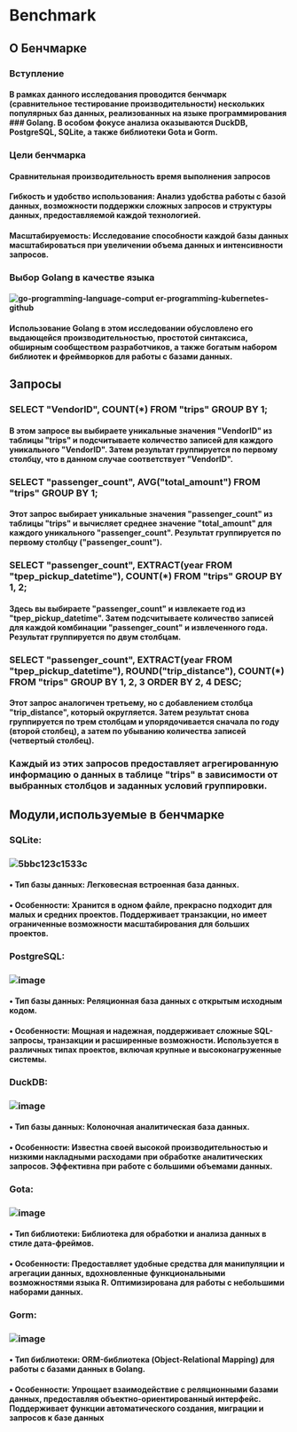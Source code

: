 # Benchmark
## О Бенчмарке
### Вступление
#### В рамках данного исследования проводится бенчмарк (сравнительное тестирование производительности) нескольких популярных баз данных, реализованных на языке программирования ### Golang. В особом фокусе анализа оказываются DuckDB, PostgreSQL, SQLite, а также библиотеки Gota и Gorm.
### Цели бенчмарка
#### Сравнительная производительность время выполнения запросов
#### Гибкость и удобство использования: Анализ удобства работы с базой данных, возможности поддержки сложных запросов и структуры данных, предоставляемой каждой технологией.
#### Масштабируемость: Исследование способности каждой базы данных масштабироваться при увеличении объема данных и интенсивности запросов.
### Выбор Golang в качестве языка
#### ![go-programming-language-comput er-programming-kubernetes-github ](https://github.com/OneDpsss/Benchmark/assets/108849165/789b5481-7efd-45e0-994e-6d3e1ef556a4)
#### Использование Golang в этом исследовании обусловлено его выдающейся производительностью, простотой синтаксиса, обширным сообществом разработчиков, а также богатым набором библиотек и фреймворков для работы с базами данных.
## Запросы
### SELECT "VendorID", COUNT(*) FROM "trips" GROUP BY 1;
#### В этом запросе вы выбираете уникальные значения "VendorID" из таблицы "trips" и подсчитываете количество записей для каждого уникального "VendorID". Затем результат группируется по первому столбцу, что в данном случае соответствует "VendorID".
### SELECT "passenger_count", AVG("total_amount") FROM "trips" GROUP BY 1;
#### Этот запрос выбирает уникальные значения "passenger_count" из таблицы "trips" и вычисляет среднее значение "total_amount" для каждого уникального "passenger_count". Результат группируется по первому столбцу ("passenger_count").
### SELECT "passenger_count", EXTRACT(year FROM "tpep_pickup_datetime"), COUNT(*) FROM "trips" GROUP BY 1, 2;
#### Здесь вы выбираете "passenger_count" и извлекаете год из "tpep_pickup_datetime". Затем подсчитываете количество записей для каждой комбинации "passenger_count" и извлеченного года. Результат группируется по двум столбцам.
### SELECT "passenger_count", EXTRACT(year FROM "tpep_pickup_datetime"), ROUND("trip_distance"), COUNT(*) FROM "trips" GROUP BY 1, 2, 3 ORDER BY 2, 4 DESC;
#### Этот запрос аналогичен третьему, но с добавлением столбца "trip_distance", который округляется. Затем результат снова группируется по трем столбцам и упорядочивается сначала по году (второй столбец), а затем по убыванию количества записей (четвертый столбец).
### Каждый из этих запросов предоставляет агрегированную информацию о данных в таблице "trips" в зависимости от выбранных столбцов и заданных условий группировки.
## Модули,используемые в бенчмарке
### 	SQLite:
### ![5bbc123c1533c](https://github.com/OneDpsss/Benchmark/assets/108849165/1e16b979-2681-4aee-a844-6d27b570bd9b)
#### •	Тип базы данных: Легковесная встроенная база данных.
#### •	Особенности: Хранится в одном файле, прекрасно подходит для малых и средних проектов. Поддерживает транзакции, но имеет ограниченные возможности масштабирования для больших проектов.
###   PostgreSQL:
### ![image](https://github.com/OneDpsss/Benchmark/assets/108849165/7ef82115-62fc-44d1-9298-2b6220432bb4)
#### •	Тип базы данных: Реляционная база данных с открытым исходным кодом.
#### •	Особенности: Мощная и надежная, поддерживает сложные SQL-запросы, транзакции и расширенные возможности. Используется в различных типах проектов, включая крупные и высоконагруженные системы.
###   DuckDB:
### ![image](https://github.com/OneDpsss/Benchmark/assets/108849165/ef212400-e7ae-45a7-ad98-55ca25d2891c)
#### •	Тип базы данных: Колоночная аналитическая база данных.
#### •	Особенности: Известна своей высокой производительностью и низкими накладными расходами при обработке аналитических запросов. Эффективна при работе с большими объемами данных.
### Gota:
### ![image](https://github.com/OneDpsss/Benchmark/assets/108849165/d08d093a-abb2-442d-b030-4bbd6af4c327)
#### •	Тип библиотеки: Библиотека для обработки и анализа данных в стиле дата-фреймов.
#### •	Особенности: Предоставляет удобные средства для манипуляции и агрегации данных, вдохновленные функциональными возможностями языка R. Оптимизирована для работы с небольшими наборами данных.
### Gorm:
### ![image](https://github.com/OneDpsss/Benchmark/assets/108849165/4319497f-5538-4a54-b025-cf06b55063d8)
#### •	Тип библиотеки: ORM-библиотека (Object-Relational Mapping) для работы с базами данных в Golang.
#### •	Особенности: Упрощает взаимодействие с реляционными базами данных, предоставляя объектно-ориентированный интерфейс. Поддерживает функции автоматического создания, миграции и запросов к базе данных

